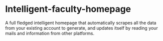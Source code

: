 # Intelligent-faculty-homepage
A full fledged intelligent homepage that automatically scrapes all the data from your existing account to generate, and updates itself by reading your mails and information from other platforms.
